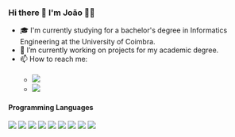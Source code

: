### Hi there 👋 I'm João 👨‍💻

- 🎓 I'm currently studying for a bachelor's degree in Informatics Engineering at the University of Coimbra.
- 🔭 I’m currently working on projects for my academic degree.
- 📫 How to reach me: <br /> <br />
  - [![](https://img.shields.io/badge/-lopix23@gmail.com-333333?style=flat&logo=Gmail&logoColor=red&link=mailto:lopix23@gmail.com)](mailto:lopix23@gmail.com) 
  - [![](https://img.shields.io/badge/LinkedIn-333333?style=flat&logo=linkedin&logoColor=blue)]()

#### Programming Languages

[![](https://img.shields.io/badge/-C-333333?style=flat&logo=C%2B%2B&logoColor=00599C)]()
[![](https://img.shields.io/badge/-C++-333333?style=flat&logo=C%2B%2B&logoColor=00599C)]()
[![](https://img.shields.io/badge/-Java-333333?style=flat&logo=Java&logoColor=c7620a)]()
[![](https://img.shields.io/badge/-Python-333333?style=flat&logo=Python&logoColor=c7c70a)]()
[![](https://img.shields.io/badge/-VisualBasic-333333?style=flat&logo=VisualStudio&logoColor=613c91)]()
[![](https://img.shields.io/badge/PostgresSQL-333333?style=flat&logo=postgresql&logoColor=2164c2)]()
[![](https://img.shields.io/badge/M-MatLab-333333?style=flat&logoColor=white)]()
[![](https://img.shields.io/badge/ASM-Assembly-333333?style=flat&logoColor=white)]()
[![](https://img.shields.io/badge/AHK-AutoHotkey-333333?style=flat&logoColor=white)]()
